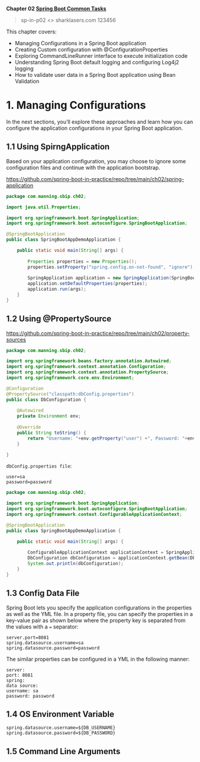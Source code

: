 **Chapter 02 [Spring Boot Common Tasks](https://livebook.manning.com/book/spring-boot-in-practice/chapter-2/v-1/1)**

> sp-in-p02 <> sharklasers.com 123456

This chapter covers:
- Managing Configurations in a Spring Boot application
- Creating Custom configuration with @ConfigurationProperties
- Exploring CommandLineRunner interface to execute initialization code
- Understanding Spring Boot default logging and configuring Log4j2 logging
- How to validate user data in a Spring Boot application using Bean Validation

# 1. Managing Configurations
In the next sections, you’ll explore these approaches and learn how you can configure the application configurations in your Spring Boot application.

## 1.1 Using SpirngApplication
Based on your application configuration, you may choose to ignore some configuration files and continue with the application bootstrap. 

https://github.com/spring-boot-in-practice/repo/tree/main/ch02/spring-application

```java
package com.manning.sbip.ch02;

import java.util.Properties;

import org.springframework.boot.SpringApplication;
import org.springframework.boot.autoconfigure.SpringBootApplication;

@SpringBootApplication
public class SpringBootAppDemoApplication {

	public static void main(String[] args) {
		
		Properties properties = new Properties();
		properties.setProperty("spring.config.on-not-found", "ignore");
		
		SpringApplication application = new SpringApplication(SpringBootAppDemoApplication.class);
		application.setDefaultProperties(properties);
		application.run(args);
	}
}
```

## 1.2 Using @PropertySource

https://github.com/spring-boot-in-practice/repo/tree/main/ch02/property-sources

```java
package com.manning.sbip.ch02;

import org.springframework.beans.factory.annotation.Autowired;
import org.springframework.context.annotation.Configuration;
import org.springframework.context.annotation.PropertySource;
import org.springframework.core.env.Environment;

@Configuration
@PropertySource("classpath:dbConfig.properties")
public class DbConfiguration {
	
	@Autowired
	private Environment env;
	
	@Override
	public String toString() {
		return "Username: "+env.getProperty("user") +", Password: "+env.getProperty("password");
	}

}
```

`dbConfig.properties file`:

```
user=sa
password=password
```

```java
package com.manning.sbip.ch02;

import org.springframework.boot.SpringApplication;
import org.springframework.boot.autoconfigure.SpringBootApplication;
import org.springframework.context.ConfigurableApplicationContext;

@SpringBootApplication
public class SpringBootAppDemoApplication {

	public static void main(String[] args) {
		
		ConfigurableApplicationContext applicationContext = SpringApplication.run(SpringBootAppDemoApplication.class, args);
		DbConfiguration dbConfiguration = applicationContext.getBean(DbConfiguration.class);
		System.out.println(dbConfiguration);
	}
}
```

## 1.3 Config Data File
Spring Boot lets you specify the application configurations in the properties as well as the YML file. In a property file, you can specify the properties in a key-value pair as shown below where the property key is separated from the values with a `=` separator:
```
server.port=8081
spring.datasource.username=sa
spring.datasource.password=password
```
The similar properties can be configured in a YML in the following manner:

```
server:
port: 8081
spring:
data source:
username: sa
password: password
```

## 1.4 OS Environment Variable

```
spring.datasource.username=${DB_USERNAME}
spring.datasource.password=${DB_PASSWORD}
```
## 1.5 Command Line Arguments